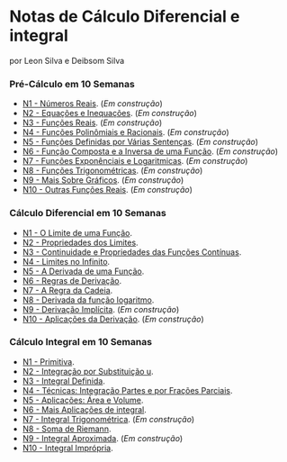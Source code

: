 # Notas de Cálculo Diferencial e integral

por Leon Silva e Deibsom Silva


### Pré-Cálculo em 10 Semanas 
- [N1 - Números Reais](https://ldsufrpe.github.io/calculo/SS1). (*Em construção*)
- [N2 - Equações e Inequações](https://ldsufrpe.github.io/calculo/SS1). (*Em construção*)
- [N3 - Funções Reais](https://ldsufrpe.github.io/calculo/SS1). (*Em construção*)
- [N4 - Funções Polinômiais e Racionais](https://ldsufrpe.github.io/calculo/SS1). (*Em construção*)
- [N5 - Funções Definidas por Várias Sentenças](https://ldsufrpe.github.io/calculo/SS1). (*Em construção*)
- [N6 - Função Composta e a Inversa de uma Função](https://ldsufrpe.github.io/calculo/SS1). (*Em construção*)
- [N7 - Funções Exponênciais e Logaritmicas](https://ldsufrpe.github.io/calculo/SS1). (*Em construção*)
- [N8 - Funções Trigonométricas](https://ldsufrpe.github.io/calculo/SS1). (*Em construção*)
- [N9 - Mais Sobre Gráficos](https://ldsufrpe.github.io/calculo/SS1). (*Em construção*)
- [N10 - Outras Funções Reais](https://ldsufrpe.github.io/calculo/SS1). (*Em construção*)





### Cálculo Diferencial em 10 Semanas
- [N1 - O Limite de uma Função](https://ldsufrpe.github.io/calculon1/N1). 
- [N2 - Propriedades dos Limites](https://ldsufrpe.github.io/calculon1/N2). 
- [N3 - Continuidade e Propriedades das Funções Contínuas](https://ldsufrpe.github.io/calculon1/N3).
- [N4 - Limites no Infinito](https://ldsufrpe.github.io/calculpn1/N4). 
- [N5 - A Derivada de uma Função](https://ldsufrpe.github.io/calculon1/N5).  
- [N6 - Regras de Derivação](https://ldsufrpe.github.io/calculon1/N6). 
- [N7 - A Regra da Cadeia](https://ldsufrpe.github.io/calculon1/N7). 
- [N8 - Derivada da função logaritmo](https://ldsufrpe.github.io/calculon1/N8). 
- [N9 - Derivação Implícita](https://ldsufrpe.github.io/calculo/SS1). (*Em construção*) 
- [N10 - Aplicações da Derivação](https://ldsufrpe.github.io/calculo/SS1). (*Em construção*) 





### Cálculo Integral em 10 Semanas


- [N1 - Primitiva](https://ldsufrpe.github.io/calculo/N1/).
- [N2 - Integração por Substituição u](https://ldsufrpe.github.io/calculo/N2/).
- [N3 - Integral Definida](https://ldsufrpe.github.io/calculo/N3/).
- [N4 - Técnicas: Integração Partes e por Frações Parciais](https://ldsufrpe.github.io/calculo/N4/).
- [N5 - Aplicações: Área e Volume](https://ldsufrpe.github.io/calculo/N5/).
- [N6 - Mais Aplicações de integral](https://ldsufrpe.github.io/calculo/N6/). 
- [N7 - Integral Trigonométrica](https://ldsufrpe.github.io/calculo/N7/). (*Em construção*)
- [N8 - Soma de Riemann](https://ldsufrpe.github.io/calculo/N8/).
- [N9 - Integral Aproximada](https://ldsufrpe.github.io/calculo/N9/). (*Em construção*)
- [N10 - Integral Imprópria](https://ldsufrpe.github.io/calculo/N10/).

